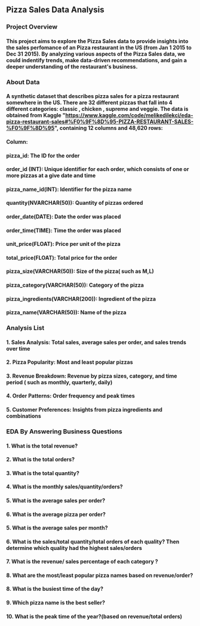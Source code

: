 ## Pizza Sales Data Analysis
### Project Overview
#### This project aims to explore the Pizza Sales data to provide insights into the sales perfomance of an Pizza restaurant in the US (from Jan 1 2015 to Dec 31 2015). By analyzing various aspects of the Pizza Sales data, we could indentify trends, make data-driven recommendations, and gain a deeper understanding of the restaurant's business.

### About Data
#### A synthetic dataset that describes pizza sales for a pizza restaurant somewhere in the US. There are 32 different pizzas that fall into 4 different categories: classic , chicken , supreme  and veggie. The data is obtained from Kaggle "https://www.kaggle.com/code/melikedilekci/eda-pizza-restaurant-sales#%F0%9F%8D%95-PIZZA-RESTAURANT-SALES-%F0%9F%8D%95", containing 12 columns and 48,620 rows:
#### Column: 
#### pizza_id: The ID for the order 
#### order_id (INT):  Unique identifier for each order, which consists of one or more pizzas at a give date and time 
#### pizza_name_id(INT): Identifier for the pizza name
#### quantity(NVARCHAR(50)): Quantity of pizzas ordered
#### order_date(DATE): Date the order was placed
#### order_time(TIME): Time the order was placed
#### unit_price(FLOAT): Price per unit of the pizza
####  total_price(FLOAT): Total price for the order
#### pizza_size(VARCHAR(50)): Size of the pizza( such as M,L)
####  pizza_category(VARCHAR(50)): Category of the pizza
#### pizza_ingredients(VARCHAR(200)): Ingredient of the pizza
#### pizza_name(VARCHAR(50)): Name of the pizza   

### Analysis List
#### 1. Sales Analysis: Total sales, average sales per order, and sales trends over time
#### 2. Pizza Popularity: Most and least popular pizzas
#### 3. Revenue Breakdown: Revenue by pizza sizes, category, and time period ( such as monthly, quarterly, daily)
#### 4. Order Patterns: Order frequency and peak times
#### 5. Customer Preferences: Insights from pizza ingredients and combinations

### EDA By Answering Business Questions 
#### 1. What is the total revenue?
#### 2. What is the total orders?
#### 3. What is the total quantity?
#### 4. What is the monthly sales/quantity/orders?
#### 5. What is the average sales per order?
#### 6. What is the average pizza per order?
#### 5. What is the average sales per month?
#### 6. What is the sales/total quantity/total orders of each quality? Then determine which quality had the highest sales/orders
#### 7. What is the revenue/ sales percentage of each category ?
#### 8. What are the most/least popular pizza names based on revenue/order?
#### 8. What is the busiest time of the day?
#### 9. Which pizza name is the best seller?
#### 10. What is the peak time of the year?(based on revenue/total orders)
            
            
           
            
           
                         

            




